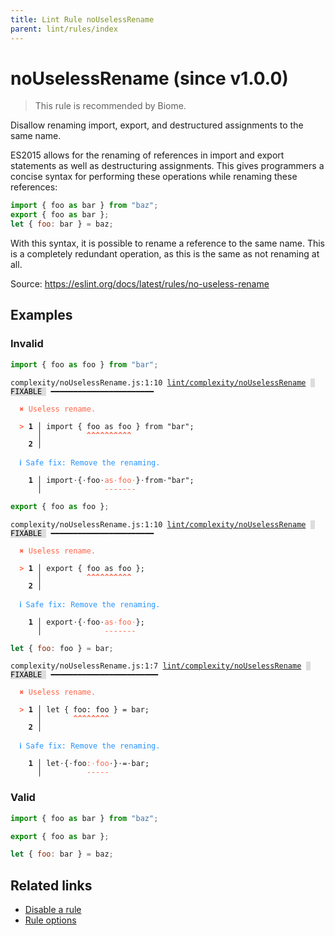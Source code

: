 ```yaml
---
title: Lint Rule noUselessRename
parent: lint/rules/index
---
```


# noUselessRename (since v1.0.0)

> This rule is recommended by Biome.

Disallow renaming import, export, and destructured assignments to the same name.

ES2015 allows for the renaming of references in import and export statements as well as destructuring assignments.
This gives programmers a concise syntax for performing these operations while renaming these references:

```jsx
import { foo as bar } from "baz";
export { foo as bar };
let { foo: bar } = baz;
```

With this syntax, it is possible to rename a reference to the same name.
This is a completely redundant operation, as this is the same as not renaming at all.

Source: https://eslint.org/docs/latest/rules/no-useless-rename

## Examples

### Invalid

```jsx
import { foo as foo } from "bar";
```

<pre class="language-text"><code class="language-text">complexity/noUselessRename.js:1:10 <a href="https://biomejs.dev/lint/rules/noUselessRename">lint/complexity/noUselessRename</a> <span style="color: #000; background-color: #ddd;"> FIXABLE </span> ━━━━━━━━━━━━━━━━━━━━━━━

<strong><span style="color: Tomato;">  </span></strong><strong><span style="color: Tomato;">✖</span></strong> <span style="color: Tomato;">Useless rename.</span>
  
<strong><span style="color: Tomato;">  </span></strong><strong><span style="color: Tomato;">&gt;</span></strong> <strong>1 │ </strong>import { foo as foo } from &quot;bar&quot;;
   <strong>   │ </strong>         <strong><span style="color: Tomato;">^</span></strong><strong><span style="color: Tomato;">^</span></strong><strong><span style="color: Tomato;">^</span></strong><strong><span style="color: Tomato;">^</span></strong><strong><span style="color: Tomato;">^</span></strong><strong><span style="color: Tomato;">^</span></strong><strong><span style="color: Tomato;">^</span></strong><strong><span style="color: Tomato;">^</span></strong><strong><span style="color: Tomato;">^</span></strong><strong><span style="color: Tomato;">^</span></strong>
    <strong>2 │ </strong>
  
<strong><span style="color: rgb(38, 148, 255);">  </span></strong><strong><span style="color: rgb(38, 148, 255);">ℹ</span></strong> <span style="color: rgb(38, 148, 255);">Safe fix</span><span style="color: rgb(38, 148, 255);">: </span><span style="color: rgb(38, 148, 255);">Remove the renaming.</span>
  
<strong>  </strong><strong>  1 │ </strong>import<span style="opacity: 0.8;">·</span>{<span style="opacity: 0.8;">·</span>foo<span style="opacity: 0.8;">·</span><span style="color: Tomato;">a</span><span style="color: Tomato;">s</span><span style="opacity: 0.8;"><span style="color: Tomato;">·</span></span><span style="color: Tomato;">f</span><span style="color: Tomato;">o</span><span style="color: Tomato;">o</span><span style="opacity: 0.8;"><span style="color: Tomato;">·</span></span>}<span style="opacity: 0.8;">·</span>from<span style="opacity: 0.8;">·</span>&quot;bar&quot;;
<strong>  </strong><strong>    │ </strong>             <span style="color: Tomato;">-</span><span style="color: Tomato;">-</span><span style="color: Tomato;">-</span><span style="color: Tomato;">-</span><span style="color: Tomato;">-</span><span style="color: Tomato;">-</span><span style="color: Tomato;">-</span>             
</code></pre>

```jsx
export { foo as foo };
```

<pre class="language-text"><code class="language-text">complexity/noUselessRename.js:1:10 <a href="https://biomejs.dev/lint/rules/noUselessRename">lint/complexity/noUselessRename</a> <span style="color: #000; background-color: #ddd;"> FIXABLE </span> ━━━━━━━━━━━━━━━━━━━━━━━

<strong><span style="color: Tomato;">  </span></strong><strong><span style="color: Tomato;">✖</span></strong> <span style="color: Tomato;">Useless rename.</span>
  
<strong><span style="color: Tomato;">  </span></strong><strong><span style="color: Tomato;">&gt;</span></strong> <strong>1 │ </strong>export { foo as foo };
   <strong>   │ </strong>         <strong><span style="color: Tomato;">^</span></strong><strong><span style="color: Tomato;">^</span></strong><strong><span style="color: Tomato;">^</span></strong><strong><span style="color: Tomato;">^</span></strong><strong><span style="color: Tomato;">^</span></strong><strong><span style="color: Tomato;">^</span></strong><strong><span style="color: Tomato;">^</span></strong><strong><span style="color: Tomato;">^</span></strong><strong><span style="color: Tomato;">^</span></strong><strong><span style="color: Tomato;">^</span></strong>
    <strong>2 │ </strong>
  
<strong><span style="color: rgb(38, 148, 255);">  </span></strong><strong><span style="color: rgb(38, 148, 255);">ℹ</span></strong> <span style="color: rgb(38, 148, 255);">Safe fix</span><span style="color: rgb(38, 148, 255);">: </span><span style="color: rgb(38, 148, 255);">Remove the renaming.</span>
  
<strong>  </strong><strong>  1 │ </strong>export<span style="opacity: 0.8;">·</span>{<span style="opacity: 0.8;">·</span>foo<span style="opacity: 0.8;">·</span><span style="color: Tomato;">a</span><span style="color: Tomato;">s</span><span style="opacity: 0.8;"><span style="color: Tomato;">·</span></span><span style="color: Tomato;">f</span><span style="color: Tomato;">o</span><span style="color: Tomato;">o</span><span style="opacity: 0.8;"><span style="color: Tomato;">·</span></span>};
<strong>  </strong><strong>    │ </strong>             <span style="color: Tomato;">-</span><span style="color: Tomato;">-</span><span style="color: Tomato;">-</span><span style="color: Tomato;">-</span><span style="color: Tomato;">-</span><span style="color: Tomato;">-</span><span style="color: Tomato;">-</span>  
</code></pre>

```jsx
let { foo: foo } = bar;
```

<pre class="language-text"><code class="language-text">complexity/noUselessRename.js:1:7 <a href="https://biomejs.dev/lint/rules/noUselessRename">lint/complexity/noUselessRename</a> <span style="color: #000; background-color: #ddd;"> FIXABLE </span> ━━━━━━━━━━━━━━━━━━━━━━━━

<strong><span style="color: Tomato;">  </span></strong><strong><span style="color: Tomato;">✖</span></strong> <span style="color: Tomato;">Useless rename.</span>
  
<strong><span style="color: Tomato;">  </span></strong><strong><span style="color: Tomato;">&gt;</span></strong> <strong>1 │ </strong>let { foo: foo } = bar;
   <strong>   │ </strong>      <strong><span style="color: Tomato;">^</span></strong><strong><span style="color: Tomato;">^</span></strong><strong><span style="color: Tomato;">^</span></strong><strong><span style="color: Tomato;">^</span></strong><strong><span style="color: Tomato;">^</span></strong><strong><span style="color: Tomato;">^</span></strong><strong><span style="color: Tomato;">^</span></strong><strong><span style="color: Tomato;">^</span></strong>
    <strong>2 │ </strong>
  
<strong><span style="color: rgb(38, 148, 255);">  </span></strong><strong><span style="color: rgb(38, 148, 255);">ℹ</span></strong> <span style="color: rgb(38, 148, 255);">Safe fix</span><span style="color: rgb(38, 148, 255);">: </span><span style="color: rgb(38, 148, 255);">Remove the renaming.</span>
  
<strong>  </strong><strong>  1 │ </strong>let<span style="opacity: 0.8;">·</span>{<span style="opacity: 0.8;">·</span>foo<span style="color: Tomato;">:</span><span style="opacity: 0.8;"><span style="color: Tomato;">·</span></span><span style="color: Tomato;">f</span><span style="color: Tomato;">o</span><span style="color: Tomato;">o</span><span style="opacity: 0.8;">·</span>}<span style="opacity: 0.8;">·</span>=<span style="opacity: 0.8;">·</span>bar;
<strong>  </strong><strong>    │ </strong>         <span style="color: Tomato;">-</span><span style="color: Tomato;">-</span><span style="color: Tomato;">-</span><span style="color: Tomato;">-</span><span style="color: Tomato;">-</span>         
</code></pre>

### Valid

```jsx
import { foo as bar } from "baz";
```

```jsx
export { foo as bar };
```

```jsx
let { foo: bar } = baz;
```

## Related links

- [Disable a rule](/linter/#disable-a-lint-rule)
- [Rule options](/linter/#rule-options)
